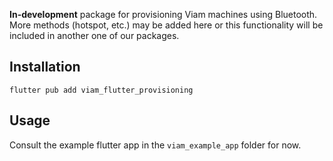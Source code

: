 
__In-development__ package for provisioning Viam machines using Bluetooth. More methods (hotspot, etc.) may be added here or this functionality will be included in another one of our packages.

## Installation

`flutter pub add viam_flutter_provisioning`

## Usage

Consult the example flutter app in the `viam_example_app` folder for now.
